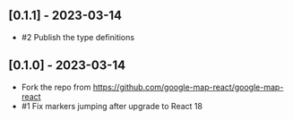## [0.1.1] - 2023-03-14

- #2 Publish the type definitions

## [0.1.0] - 2023-03-14

- Fork the repo from https://github.com/google-map-react/google-map-react
- #1 Fix markers jumping after upgrade to React 18
